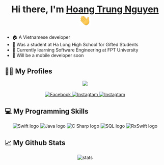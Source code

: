 <h1 align="center">Hi there, I'm <a href="https://www.facebook.com/mrlimfo/" target="_blank">Hoang Trung Nguyen</a> 
  <img src="https://github.com/nguyenht65/nguyenht65/blob/master/images/Hi.gif" height="35" />
</h1>

- :house: A Vietnamese developer
- :leaves: Was a student at Ha Long High School for Gifted Students
- 🌱 Currently learning Software Engineering at FPT University
- :iphone: Will be a mobile developer soon

## :sassy_man: My Profiles
<div align="center">
  
  ![](https://visitor-badge.glitch.me/badge?page_id=nguyenht65.nguyenht65&right_color=red)
  
  <a href="https://www.facebook.com/mrlimfo/">
  <img align="center" alt="Facebook" height="50" width="50" src="https://img.icons8.com/doodle/344/facebook-new.png" />
  </a>
  <a href="https://www.instagram.com/__htn.0605__/">
  <img align="center" alt="Instagtam" height="50" width="50" src="https://img.icons8.com/officel/344/instagram-new.png" />
  </a>
  <a href="https://www.topcv.vn/xem-cv/UFgKVgRXUg5UVwwHAAMFBFNbVwIDAFBWUgMDAg2e4e">
  <img align="center" alt="Instagtam" height="50" width="50" src="https://img.icons8.com/external-flaticons-lineal-color-flat-icons/344/external-cv-recruitment-agency-flaticons-lineal-color-flat-icons-5.png" />
  </a>
  
</div>

## :computer: My Programming Skills 
<div align="center">
  <img src="https://img.icons8.com/doodle/344/swift.png" height="70" width="70" alt="Swift logo" />
  <img src="https://img.icons8.com/dusk/344/java-coffee-cup-logo.png" height="70" width="70" alt="Java logo" />
  <img src="https://img.icons8.com/color/344/c-sharp-logo.png" height="70" width="70" alt="C Sharp logo" />
  <img src="https://img.icons8.com/external-soft-fill-juicy-fish/344/external-sql-servers-and-networks-soft-fill-soft-fill-juicy-fish.png" height="70" width="70" alt="SQL logo" />
   <img src="https://www.mobintouch.com/wp-content/uploads/2018/12/RxSwift.png" height="70" width="70" alt="RxSwift logo" />
</div>

## 📈 My Github Stats
<div align="center">
<img src="https://github-readme-stats.vercel.app/api?username=nguyenht65&show_icons=true&theme=apprentice" alt="stats" />
</div>

